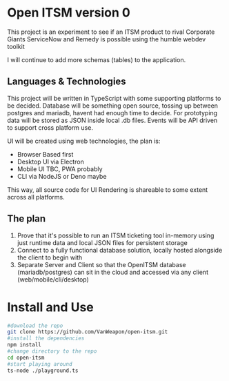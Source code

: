 # Open ITSM version 0

This project is an experiment to see if an ITSM product to rival Corporate Giants ServiceNow and Remedy is possible using the humble webdev toolkit

I will continue to add more schemas (tables) to the application.

## Languages & Technologies

This project will be written in TypeScript with some supporting platforms to be decided.
Database will be something open source, tossing up between postgres and mariadb, havent had enough time to decide.
For prototyping data will be stored as JSON inside local .db files.
Events will be API driven to support cross platform use.

UI will be created using web technologies, the plan is:

-   Browser Based first
-   Desktop UI via Electron
-   Mobile UI TBC, PWA probably
-   CLI via NodeJS or Deno maybe

This way, all source code for UI Rendering is shareable to some extent across all platforms.

## The plan

1. Prove that it's possible to run an ITSM ticketing tool in-memory using just runtime data and local JSON files for persistent storage
2. Connect to a fully functional database solution, locally hosted alongside the client to begin with
3. Separate Server and Client so that the OpenITSM database (mariadb/postgres) can sit in the cloud and accessed via any client (web/mobile/cli/desktop)

# Install and Use

```bash
#download the repo
git clone https://github.com/VanWeapon/open-itsm.git
#install the dependencies
npm install
#change directory to the repo
cd open-itsm
#start playing around
ts-node ./playground.ts
```
